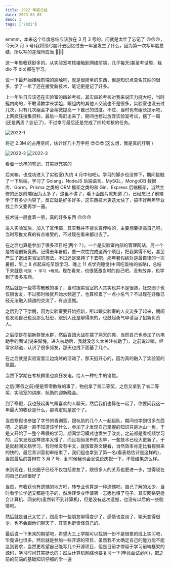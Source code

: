 ```yaml
---
title: 2022 年度总结
date: 2023-03-05
desc: 1
tags: ['2022']
---
```


emmm，本来这个年度总结应该放在 3 月 3 号的，问就是太忙了忘记了 😢😢😢，今天(3 月 5 号)我将绞尽脑汁去回忆过去一年里发生了什么，因为第一次写年度总结，所以写的差理所应当 🥰🥰🥰

这一年里收获挺多的。从实验室考核接触到网络前端，几乎每天(甚至考试周，我 dio 不 dio)都在学习。

说一下最开始接触前端的感触吧，就是很简单的东西，但是知识点莫名其妙的很多，学了一年了还在接受新技术，笔记更是记了好多。

上一年生日应该还在实验室的四轮考核，其实四轮考核对我来说压力挺大吧，当时挺内向的，不敢请教学长学姐，跟组内的其他人交流也不是很多，实验室也没去过几次，只有几次组会才会稍微提高一下自己的进度。不过，当时也有组长提示吧，上网疯狂搜集资料，最后一周赶出来了，期间也想过放弃实验室考试，摆了一周(还是两周？忘记了)，不过幸亏最后还是完成了四轮考核的任务。

![2022-1](2022-1.png)

将近 2.3M 的占用空间，估计好几十万字吧 😍😍😍(这么想，我是真的肝啊 )

![2022-2](2022-2.png)
![2022-3](2022-3.png)

看着一长串的笔记，其实挺充实的

后来嘛，也成功进入了实验室(大约 4 月中旬吧)。学习的脚步也没停下，期间接触了一下后端，学习了 Golang，NodeJS 后端语言、MySQL，MongoDB 数据库、Gorm，Prisma 之类的 ORM 框架之类的和 Gin、Express 后端框架，当然主修的还是前端(因为太多了，这里不讲了，看下面图片就知道了)，已经忘记了前端学了有多少内容了，反正就是好多好多，这东西技术更迭太快了，搞不好两年毕业找工作又要再学一遍。

技术链一层套着一层，真的好多东西 😢😢😢

进入实验室后，加入了宣传部，其实我并不擅长宣传啥的，主要想要提高自己吧，当时写推文真的有点难受的，不过现在看来都过去了。

在之后也算是参加了很多项目吧(两个？)，一个是实验室内部的管理网站，另一个是物理创新竞赛。记得去年暑假，要一次性完成这两个项目，把我累得不轻，甚至产生了退出实验室的想法，不过还是坚持了下去吧，那年暑假绝对是最自律的一次暑假，早上 8 点起床吃早饭学习、晚上 11 点学完睡觉(中间吃饭啥的省略)，总结下来就是 `吃饭 + 学习 +睡觉`。现在看来，也很感激当时的自己吧，没有放弃，也学到了很多东西。

然后就是一些零零散散的事了，当时跟实验室的人其实也并不是很熟，社交圈子也仅限舍友，不过那时候就开始水频道了，也算积累了一点小名气？不过现在好像已经无法融入频道的交流了，有点遗憾。

之后到了下学期，因为实验室要开始招新，所以跟实验室的人交流多了起来，期间也发现自己也没那么社恐，跟别人还是聊得来的，也鼓起勇气申请当了招新负责人。

之后便是在招新群里水群，然后百团大战在摆了两天的摊，当然自己也参加了杭电助手的面试(说来惭愧，进入杭助后，我就没怎么太关注杭助了)，之前说过嘛，经常水频道，认识了很多频友，那天也线下面基了几个。

在之后就是实验室里江边烧烤的活动了，那天挺开心的，因为真的融入了实验室的氛围。

当然下学期在考核群里也疯狂发电，给人一种社牛的错觉。

之后(寒假之前)便是零零散散的事了，物创拿了校二等奖，之后又拿到了省二等奖、实验室的讲座、杭助的迎新晚会。

到了寒假，我也鼓起勇气跟喜欢的人聊天，然后我们也算在一起了，你要问我这一年最大的收获是什么，那肯定就是这个了。

当然寒假也参加了字节的青训营，跟杭助的几个人一起组队，期间也学到很多东西吧，之前是一直不知道该学什么，参加了才发现自己掌握的知识只是冰山一角，于是又开始了一整个寒假的学习，期间学习模式也发生了改变，之前都是看视频学习的，后来发现这样效率太慢了，而且视频发布的太早，一些技术已经大更新了，于是就翻阅文档学习，有时候没有中文，就按着英文硬看，当然效率肯定比看视频来的快的。最后青训营初审结束了，我们组也拿到了第一名(看表格估计是这样的)，当然最后的答辩在 3 月 7 号，到时候我也会发说说庆祝一下，不管结果怎么样。

来到现在，社交圈子已经不仅包括舍友了，跟很多人的关系也更进一步，觉得现在的自己已经很好了

当然，有收获也有遗憾的地方吧，转专业也算是一种遗憾吧，自己了解的太少，当时看学长学姐又都是电子的，然后转专业申请第一志愿也填了电子，其实网络更适合计算机、网安的(虽然转不到计算机)，但是没有这次遗憾，也没有以后的一些剧情吧。

然后就是自己太忙了，跟高中一些朋友聊得变少了，感情也变淡了，聊天变得很少，也不会跟他们聊天了，其实也挺责怪自己的。

最后说一下未来的期望吧，希望大三上学期可以找到一份不是很累的线上实习吧，毕竟课也很多。然后就是参加一些开源的项目，虽然我不太确定自己的能力能不能达到要求，当然更希望自己能写几个开源项目，但是目前才停留于学习前端框架的源码，学习时间其实挺长的；然后计算机网络也要复习一下(毕竟面试必问)，把之前的前端的基础知识仔细的学一遍
